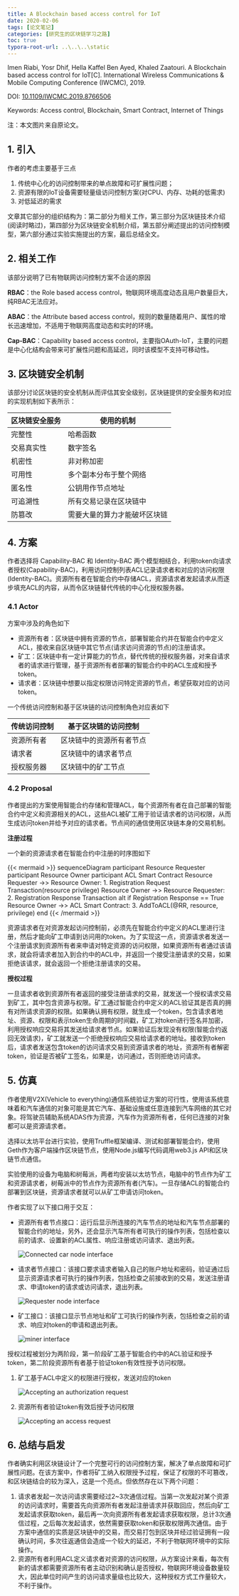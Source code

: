 ```yaml
---
title: A Blockchain based access control for IoT
date: 2020-02-06
tags: [论文笔记]
categories: [研究生的区块链学习之路]
toc: true
typora-root-url: ..\..\..\static
---
```


Imen Riabi, Yosr Dhif, Hella Kaffel Ben Ayed, Khaled Zaatouri. A Blockchain based access control for IoT[C]. International Wireless Communications & Mobile Computing Conference (IWCMC), 2019.

DOI: [10.1109/IWCMC.2019.8766506](https://doi.org/10.1109/IWCMC.2019.8766506)

Keywords: Access control, Blockchain, Smart Contract, Internet of Things

注：本文图片来自原论文。

## 1. 引入

作者的考虑主要基于三点

1. 传统中心化的访问控制带来的单点故障和可扩展性问题；
2. 资源有限的IoT设备需要轻量级访问控制方案(对CPU、内存、功耗的低需求)
3. 对低延迟的需求

文章其它部分的组织结构为：第二部分为相关工作，第三部分为区块链技术介绍(阅读时略过)，第四部分为区块链安全机制介绍，第五部分阐述提出的访问控制模型，第六部分通过实验实施提出的方案，最后总结全文。

## 2. 相关工作

该部分说明了已有物联网访问控制方案不合适的原因

**RBAC**：the Role based access control，物联网环境高度动态且用户数量巨大，纯RBAC无法应对。

**ABAC**：the Attribute based access control，规则的数量随着用户、属性的增长迅速增加，不适用于物联网高度动态和实时的环境。

**Cap-BAC**：Capability based access control，主要指OAuth-IoT，主要的问题是中心化结构会带来可扩展性问题和高延迟，同时该模型不支持可移动性。

## 3. 区块链安全机制

该部分讨论区块链的安全机制从而评估其安全级别，区块链提供的安全服务和对应的实现机制如下表所示：

| 区块链安全服务 | 使用的机制                   |
| -------------- | ---------------------------- |
| 完整性         | 哈希函数                     |
| 交易真实性     | 数字签名                     |
| 机密性         | 非对称加密                   |
| 可用性         | 多个副本分布于整个网络       |
| 匿名性         | 公钥用作节点地址             |
| 可追溯性       | 所有交易记录在区块链中       |
| 防篡改         | 需要大量的算力才能破坏区块链 |

## 4. 方案

作者选择将 Capability-BAC 和 Identity-BAC 两个模型相结合，利用token向请求者授权(Capability-BAC)，利用访问控制列表ACL记录请求者和对应的访问权限(Identity-BAC)。资源所有者在智能合约中存储ACL，资源请求者发起请求从而逐步填充ACL的内容，从而令区块链替代传统的中心化授权服务器。

### 4.1 Actor

方案中涉及的角色如下

- 资源所有者：区块链中拥有资源的节点，部署智能合约并在智能合约中定义ACL，接收来自区块链中其它节点(请求访问资源的节点)的注册请求。
- 矿工：区块链中有一定计算能力的节点，替代传统的授权服务器，对来自请求者的请求进行管理，基于资源所有者部署的智能合约中的ACL生成和授予token。
- 请求者：区块链中想要以指定权限访问特定资源的节点，希望获取对应的访问token。

一个传统访问控制和基于区块链的访问控制角色对应表如下

| 传统访问控制 | 基于区块链的访问控制     |
| ------------ | ------------------------ |
| 资源所有者   | 区块链中的资源所有者节点 |
| 请求者       | 区块链中的请求者节点     |
| 授权服务器   | 区块链中的矿工节点       |

### 4.2 Proposal

作者提出的方案使用智能合约存储和管理ACL，每个资源所有者在自己部署的智能合约中定义和资源相关的ACL，这些ACL被矿工用于验证请求者的访问权限，从而生成访问token并给予对应的请求者。节点间的通信使用区块链本身的交易机制。

**注册过程**

一个新的资源请求者在智能合约中注册的时序图如下

{{< mermaid >}}
sequenceDiagram
    participant Resource Requester
    participant Resource Owner
	participant ACL Smart Contract
	Resource Requester ->> Resource Owner: 1. Registration Request Transaction(resource privilege)
	Resource Owner ->> Resource Requester: 2. Registration Response Transaction
	alt if Registration Response == True
		Resource Owner ->> ACL Smart Contract: 3. AddToACL(@RR, resource, privilege)
	end
{{< /mermaid >}}

资源请求者在对资源发起访问控制前，必须先在智能合约中定义的ACL里进行注册，然后才能向矿工申请到访问用的token。为了实现这一点，资源请求者发送一个注册请求到资源所有者来申请对特定资源的访问权限，如果资源所有者通过该请求，就会将请求者加入到合约中的ACL中，并返回一个接受注册请求的交易，如果拒绝该请求，就会返回一个拒绝注册请求的交易。

**授权过程**

一旦请求者收到资源所有者返回的接受注册请求的交易，就发送一个授权请求交易到矿工，其中包含资源与权限。矿工通过智能合约中定义的ACL验证其是否真的拥有对所请求资源的权限。如果确认拥有权限，就生成一个token，包含请求者地址、资源、权限和表示token生命周期的时间戳，矿工对token进行签名并加密，利用授权响应交易将其发送给请求者节点。如果验证后发现没有权限(智能合约返回无效请求)，矿工就发送一个拒绝授权响应交易给请求者的地址。接收到token后，请求者发送包含token的访问请求交易到资源请求者的地址，资源所有者解密token，验证是否被矿工签名，如果是，访问通过，否则拒绝访问请求。

## 5. 仿真

作者使用V2X(Vehicle to everything)通信系统验证方案的可行性，使用该系统意味着和汽车通信的对象可能是其它汽车、基础设施或任意连接到汽车网络的其它对象。将驾驶员辅助系统ADAS作为资源，汽车作为资源所有者，任何已连接的对象都可以是资源请求者。

选择以太坊平台进行实验，使用Truffle框架编译、测试和部署智能合约，使用Geth作为客户端操作区块链节点，使用Node.js编写代码调用web3.js API和区块链节点通信。

实验使用的设备为电脑和树莓派，两者均安装以太坊节点，电脑中的节点作为矿工和资源请求者，树莓派中的节点作为资源所有者(汽车)。一旦存储ACL的智能合约部署到区块链，资源请求者就可以从矿工申请访问token。

作者实现了以下接口用于交互：

- 资源所有者节点接口：运行后显示所连接的汽车节点的地址和汽车节点部署的智能合约的地址，另外，还会显示汽车所有者可执行的操作列表，包括检查以前的请求、设置新的ACL属性、响应注册或访问请求、退出列表。

  ![Connected car node interface](https://ieeexplore.ieee.org/mediastore_new/IEEE/content/media/8761262/8766347/8766506/riabi2-p6-riabi-large.gif)

- 请求者节点接口：该接口要求请求者输入自己的账户地址和密码，验证通过后显示资源请求者可执行的操作列表，包括检查之前接收到的交易，发送注册请求、申请token的请求或访问请求，退出列表。

  ![Requester node interface](https://ieeexplore.ieee.org/mediastore_new/IEEE/content/media/8761262/8766347/8766506/riabi3-p6-riabi-small.gif)

- 矿工接口：该接口显示节点地址和矿工可执行的操作列表，包括检查之前的请求、响应对token的申请和退出列表。

  ![miner interface](https://ieeexplore.ieee.org/mediastore_new/IEEE/content/media/8761262/8766347/8766506/riabi4-p6-riabi-small.gif)

授权过程被划分为两阶段，第一阶段矿工基于智能合约中的ACL验证和授予token，第二阶段资源所有者基于验证token有效性授予访问权限。

1. 矿工基于ACL中定义的权限进行授权，发送对应的token

   ![Accepting an authorization request](https://ieeexplore.ieee.org/mediastore_new/IEEE/content/media/8761262/8766347/8766506/riabi5-p6-riabi-small.gif)

2. 资源所有者验证token有效后授予访问权限

   ![Accepting an access request](https://ieeexplore.ieee.org/mediastore_new/IEEE/content/media/8761262/8766347/8766506/riabi6-p6-riabi-small.gif)

## 6. 总结与启发

作者确实利用区块链设计了一个完整可行的访问控制方案，解决了单点故障和可扩展性问题。在该方案中，作者将矿工纳入权限授予过程，保证了权限的不可篡改，和区块链结合的较为深入，这是一个亮点。但依然存在以下两个问题：

1. 请求者发起一次访问请求需要经过2~3次通信过程。当第一次发起对某个资源的访问请求时，需要首先向资源所有者发起注册请求并获取回应，然后向矿工发起请求获取token，最后再一次向资源所有者发起请求获取权限，总计3次通信过程，之后每次发起请求，依然需要获取token和获取权限两次通信。由于方案中通信的实质是区块链中的交易，而交易打包到区块并经过验证拥有一段确认时间，多次往返通信会造成一个较大的延迟，不利于物联网环境中的实际操作。
2. 资源所有者利用ACL定义请求者对资源的访问权限，从方案设计来看，每次有新的请求都需要资源所有者主动识别和确认是否授权，物联网环境设备数量较大，因此单位时间产生的访问请求量级也比较大，这种授权方式工作量较大，不利于操作。

